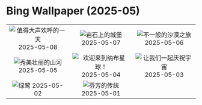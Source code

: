 # Bing Wallpaper (2025-05)

|  |  |  |
|:---:|:---:|:---:|
| ![](https://www.bing.com/th?id=OHR.RhyoliteDonkeys_ZH-CN2626127533_400x240.jpg "值得大声欢呼的一天") 2025-05-08 | ![](https://www.bing.com/th?id=OHR.DunluceIreland_ZH-CN2412229757_400x240.jpg "岩石上的城堡") 2025-05-07 | ![](https://www.bing.com/th?id=OHR.FlyoverNamibia_ZH-CN2114171516_400x240.jpg "不一般的沙漠之旅") 2025-05-06 |
| ![](https://www.bing.com/th?id=OHR.BeginningofSummer25Y_ZH-CN2000519236_400x240.jpg "秀美壮丽的山河") 2025-05-05 | ![](https://www.bing.com/th?id=OHR.SevilleNaboo_ZH-CN1065227658_400x240.jpg "欢迎来到纳布星球！") 2025-05-04 | ![](https://www.bing.com/th?id=OHR.ArchesGalaxy_ZH-CN0954505086_400x240.jpg "让我们一起庆祝宇宙") 2025-05-03 |
| ![](https://www.bing.com/th?id=OHR.BrazilHeron_ZH-CN7200229300_400x240.jpg "绿鹭") 2025-05-02 | ![](https://www.bing.com/th?id=OHR.PinkPlumeria_ZH-CN3890147555_400x240.jpg "芬芳的传统") 2025-05-01 |  |
